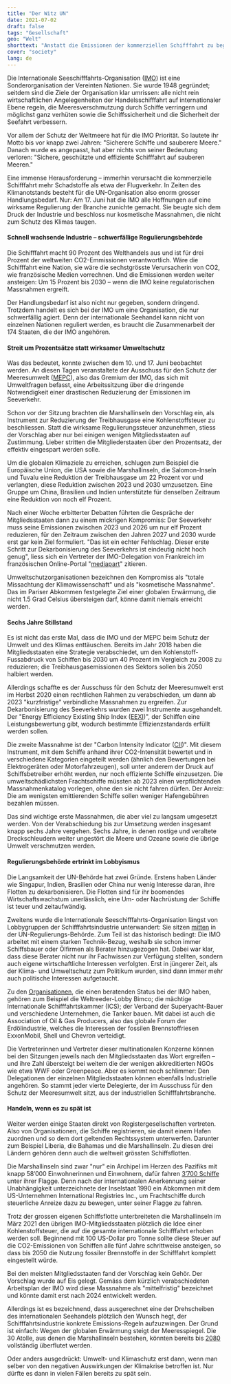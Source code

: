 ```yaml
---
title: "Der Witz UN"
date: 2021-07-02
draft: false
tags: "Gesellschaft"
geo: "Welt"
shorttext: "Anstatt die Emissionen der kommerziellen Schifffahrt zu begrenzen, kuschelt die zuständige Regulierungsbehörde mit der Industrie."
cover: "society"
lang: de
---
```


Die Internationale Seeschifffahrts-Organisation ([IMO](https://www.imo.org/ "IMO")) ist eine Sonderorganisation der Vereinten Nationen. Sie wurde 1948 gegründet; seitdem sind die Ziele der Organisation klar umrissen: alle nicht rein wirtschaftlichen Angelegenheiten der Handelsschifffahrt auf internationaler Ebene regeln, die Meeresverschmutzung durch Schiffe verringern und möglichst ganz verhüten sowie die Schiffssicherheit und die Sicherheit der Seefahrt verbessern.

Vor allem der Schutz der Weltmeere hat für die IMO Priorität. So lautete ihr Motto bis vor knapp zwei Jahren: "Sicherere Schiffe und sauberere Meere." Danach wurde es angepasst, hat aber nichts von seiner Bedeutung verloren: "Sichere, geschützte und effiziente Schifffahrt auf sauberen Meeren."

Eine immense Herausforderung – immerhin verursacht die kommerzielle Schifffahrt mehr Schadstoffe als etwa der Flugverkehr. In Zeiten des Klimanotstands besteht für die UN-Organisation also enorm grosser Handlungsbedarf. Nur: Am 17. Juni hat die IMO alle Hoffnungen auf eine wirksame Regulierung der Branche zunichte gemacht. Sie beugte sich dem Druck der Industrie und beschloss nur kosmetische Massnahmen, die nicht zum Schutz des Klimas taugen.

#### Schnell wachsende Industrie – schwerfällige Regulierungsbehörde

Die Schifffahrt macht 90 Prozent des Welthandels aus und ist für drei Prozent der weltweiten CO2-Emmissionen verantwortlich. Wäre die Schifffahrt eine Nation, sie wäre die sechstgrösste Verursacherin von CO2, wie französische Medien vorrechnen. Und die Emissionen werden weiter ansteigen: Um 15 Prozent bis 2030 – wenn die IMO keine regulatorischen Massnahmen ergreift.

Der Handlungsbedarf ist also nicht nur gegeben, sondern dringend. Trotzdem handelt es sich bei der IMO um eine Organisation, die nur schwerfällig agiert. Denn der internationale Seehandel kann nicht von einzelnen Nationen reguliert werden, es braucht die Zusammenarbeit der 174 Staaten, die der IMO angehören.

#### Streit um Prozentsätze statt wirksamer Umweltschutz

Was das bedeutet, konnte zwischen dem 10. und 17. Juni beobachtet werden. An diesen Tagen veranstaltete der Ausschuss für den Schutz der Meeresumwelt ([MEPC](https://www.imo.org/en/MediaCentre/MeetingSummaries/Pages/MEPC-default.aspx "MPEC")), also das Gremium der IMO, das sich mit Umweltfragen befasst, eine Arbeitssitzung über die dringende Notwendigkeit einer drastischen Reduzierung der Emissionen im Seeverkehr.

Schon vor der Sitzung brachten die Marshallinseln den Vorschlag ein, als Instrument zur Reduzierung der Treibhausgase eine Kohlenstoffsteuer zu beschliessen. Statt die wirksame Regulierungssteuer anzunehmen, stiess der Vorschlag aber nur bei einigen wenigen Mitgliedsstaaten auf Zustimmung. Lieber stritten die Mitgliederstaaten über den Prozentsatz, der effektiv eingespart werden solle.

Um die globalen Klimaziele zu erreichen, schlugen zum Beispiel die Europäische Union, die USA sowie die Marshallinseln, die Salomon-Inseln und Tuvalu eine Reduktion der Treibhausgase um 22 Prozent vor und verlangten, diese Reduktion zwischen 2023 und 2030 umzusetzen. Eine Gruppe um China, Brasilien und Indien unterstützte für denselben Zeitraum eine Reduktion von noch elf Prozent.

Nach einer Woche erbitterter Debatten führten die Gespräche der Mitgliedsstaaten dann zu einem mickrigen Kompromiss: Der Seeverkehr muss seine Emissionen zwischen 2023 und 2026 um nur elf Prozent reduzieren, für den Zeitraum zwischen den Jahren 2027 und 2030 wurde erst gar kein Ziel formuliert. "Das ist ein echter Fehlschlag. Dieser erste Schritt zur Dekarbonisierung des Seeverkehrs ist eindeutig nicht hoch genug", liess sich ein Vertreter der IMO-Delegation von Frankreich im französischen Online-Portal "[mediapart](https://www.mediapart.fr/journal/international/180621/une-agence-des-nations-unies-entrave-la-lutte-contre-le-rechauffement-climatique "Une agence des Nations unies entrave la lutte contre le réchauffement climatique")" zitieren.

Umweltschutzorganisationen bezeichnen den Kompromiss als "totale Missachtung der Klimawissenschaft" und als "kosmetische Massnahme". Das im Pariser Abkommen festgelegte Ziel einer globalen Erwärmung, die nicht 1.5 Grad Celsius übersteigen darf, könne damit niemals erreicht werden.

#### Sechs Jahre Stillstand

Es ist nicht das erste Mal, dass die IMO und der MEPC beim Schutz der Umwelt und des Klimas enttäuschen. Bereits im Jahr 2018 haben die Mitgliedsstaaten eine Strategie verabschiedet, um den Kohlenstoff-Fussabdruck von Schiffen bis 2030 um 40 Prozent im Vergleich zu 2008 zu reduzieren; die Treibhausgasemissionen des Sektors sollen bis 2050 halbiert werden.

Allerdings schaffte es der Ausschuss für den Schutz der Meeresumwelt erst im Herbst 2020 einen rechtlichen Rahmen zu verabschieden, um dann ab 2023 "kurzfristige" verbindliche Massnahmen zu ergreifen. Zur Dekarbonisierung des Seeverkehrs wurden zwei Instrumente ausgehandelt. Der "Energy Efficiency Existing Ship Index ([EEXI](https://www.deutsche-flagge.de/de/aktuelles/aktuelle-nachrichten/schiffe-muessen-zukuenftig-effizienter-werden))", der Schiffen eine Leistungsbewertung gibt, wodurch bestimmte Effizienzstandards erfüllt werden sollen.

Die zweite Massnahme ist der "Carbon Intensity Indicator ([CII](https://www.deutsche-flagge.de/de/aktuelles/aktuelle-nachrichten/schiffe-muessen-zukuenftig-effizienter-werden "SCHIFFE MÜSSEN ZUKÜNFTIG EFFIZIENTER WERDEN"))". Mit diesem Instrument, mit dem Schiffe anhand ihrer CO2-Intensität bewertet und in verschiedene Kategorien eingeteilt werden (ähnlich den Bewertungen bei Elektrogeräten oder Motorfahrzeugen), soll unter anderem der Druck auf Schiffsbetreiber erhöht werden, nur noch effiziente Schiffe einzusetzen. Die umweltschädlichsten Frachtschiffe müssten ab 2023 einen verpflichtenden Massnahmenkatalog vorlegen, ohne den sie nicht fahren dürfen. Der Anreiz: Die am wenigsten emittierenden Schiffe sollen weniger Hafengebühren bezahlen müssen.

Das sind wichtige erste Massnahmen, die aber viel zu langsam umgesetzt werden. Von der Verabschiedung bis zur Umsetzung werden insgesamt knapp sechs Jahre vergehen. Sechs Jahre, in denen rostige und veraltete Dreckschleudern weiter ungestört die Meere und Ozeane sowie die übrige Umwelt verschmutzen werden.

#### Regulierungsbehörde ertrinkt im Lobbyismus

Die Langsamkeit der UN-Behörde hat zwei Gründe. Erstens haben Länder wie Singapur, Indien, Brasilien oder China nur wenig Interesse daran, ihre Flotten zu dekarbonisieren. Die Flotten sind für ihr boomendes Wirtschaftswachstum unerlässlich, eine Um- oder Nachrüstung der Schiffe ist teuer und zeitaufwändig.

Zweitens wurde die Internationale Seeschifffahrts-Organisation längst von Lobbygruppen der Schifffahrtsindustrie unterwandert: Sie sitzen [mitten](https://www.imo.org/fr/about/Membership/Pages/NGOsInConsultativeStatus.aspx "Organisations internationales non gouvernementales admises au statut consultatif auprès de") in der UN-Regulierungs-Behörde. Zum Teil ist das historisch bedingt: Die IMO arbeitet mit einem starken Technik-Bezug, weshalb sie schon immer Schiffsbauer oder Ölfirmen als Berater hinzugezogen hat. Dabei war klar, dass diese Berater nicht nur ihr Fachwissen zur Verfügung stellten, sondern auch eigene wirtschaftliche Interessen verfolgten. Erst in jüngerer Zeit, als der Klima- und Umweltschutz zum Politikum wurden, sind dann immer mehr auch politische Interessen aufgetaucht.

Zu den [Organisationen](https://www.imo.org/fr/about/Membership/Pages/NGOsInConsultativeStatus.aspx "Organisations internationales non gouvernementales admises au statut consultatif auprès d"), die einen beratenden Status bei der IMO haben, gehören zum Beispiel die Weltreeder-Lobby Bimco; die mächtige Internationale Schifffahrtskammer (ICS); der Verband der Superyacht-Bauer und verschiedene Unternehmen, die Tanker bauen. Mit dabei ist auch die Association of Oil & Gas Producers, also das globale Forum der Erdölindustrie, welches die Interessen der fossilen Brennstoffriesen ExxonMobil, Shell und Chevron verteidigt.

Die Vertreterinnen und Vertreter dieser multinationalen Konzerne können bei den Sitzungen jeweils nach den Mitgliedsstaaten das Wort ergreifen – und ihre Zahl übersteigt bei weitem die der wenigen akkreditierten NGOs wie etwa WWF oder Greenpeace. Aber es kommt noch schlimmer: Den Delegationen der einzelnen Mitgliedsstaaten können ebenfalls Industrielle angehören. So stammt jeder vierte Delegierte, der im Ausschuss für den Schutz der Meeresumwelt sitzt, aus der industriellen Schifffahrtsbranche.

#### Handeln, wenn es zu spät ist

Weiter werden einige Staaten direkt von Registergesellschaften vertreten. Also von Organisationen, die Schiffe registrieren, sie damit einem Hafen zuordnen und so dem dort geltenden Rechtssystem unterwerfen. Darunter zum Beispiel Liberia, die Bahamas und die Marshallinseln. Zu diesen drei Ländern gehören denn auch die weltweit grössten Schiffsflotten.

Die Marshallinseln sind zwar "nur" ein Archipel im Herzen des Pazifiks mit knapp 58’000 Einwohnerinnen und Einwohnern, dafür fahren [3’700 Schiffe](https://unctad.org/news/decarbonizing-shipping-what-role-flag-states "What role for flag states?") unter ihrer Flagge. Denn nach der internationalen Anerkennung seiner Unabhängigkeit unterzeichnete der Inselstaat 1990 ein Abkommen mit dem US-Unternehmen International Registries Inc., um Frachtschiffe durch steuerliche Anreize dazu zu bewegen, unter seiner Flagge zu fahren.

Trotz der grossen eigenen Schiffsflotte unterbreiteten die Marshallinseln im März 2021 den übrigen IMO-Mitgliedsstaaten plötzlich die Idee einer Kohlenstoffsteuer, die auf die gesamte internationale Schifffahrt erhoben werden soll. Beginnend mit 100 US-Dollar pro Tonne sollte diese Steuer auf die CO2-Emissionen von Schiffen alle fünf Jahre schrittweise ansteigen, so dass bis 2050 die Nutzung fossiler Brennstoffe in der Schifffahrt komplett eingestellt würde.

Bei den meisten Mitgliedsstaaten fand der Vorschlag kein Gehör. Der Vorschlag wurde auf Eis gelegt. Gemäss dem kürzlich verabschiedeten Arbeitsplan der IMO wird diese Massnahme als "mittelfristig" bezeichnet und könnte damit erst nach 2024 entwickelt werden.

Allerdings ist es bezeichnend, dass ausgerechnet eine der Drehscheiben des internationalen Seehandels plötzlich den Wunsch hegt, der Schifffahrtsindustrie konkrete Emissions-Regeln aufzuzwingen. Der Grund ist einfach: Wegen der globalen Erwärmung steigt der Meeresspiegel. Die 30 Atolle, aus denen die Marshallinseln bestehen, könnten bereits bis [2080](https://agupubs.onlinelibrary.wiley.com/doi/full/10.1029/2020EF001525 "Rethinking Reef Island Stability in Relation to Anthropogenic Sea Level Rise") vollständig überflutet werden.

Oder anders ausgedrückt: Umwelt- und Klimaschutz erst dann, wenn man selber von den negativen Auswirkungen der Klimakrise betroffen ist. Nur dürfte es dann in vielen Fällen bereits zu spät sein.

